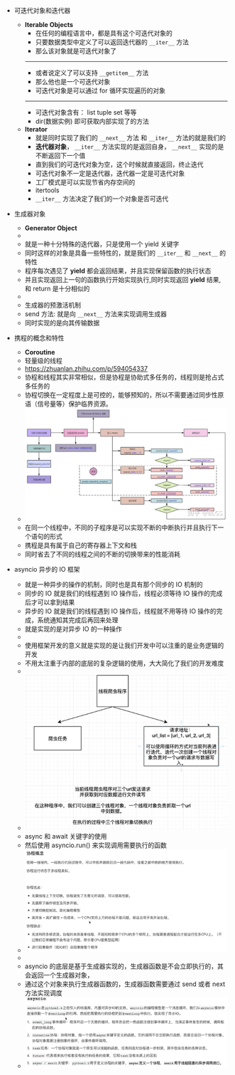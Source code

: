 * 可迭代对象和迭代器
  * **Iterable Objects**
    * 在任何的编程语言中，都是具有这个可迭代对象的
    * 只要数据类型中定义了可以返回迭代器的 `__iter__` 方法
    * 那么该对象就是可迭代对象了
    * ***
    * 或者说定义了可以支持 `__getitem__` 方法
    * 那么他也是一个可迭代对象
    * 可迭代对象是可以通过 for 循环实现遍历的对象
    * ***
    * 可迭代对象含有： list tuple set 等等
    * dir(数据实例) 即可获取内部实现了的方法
  * **Iterator**
    * 就是同时实现了我们的 `__next__` 方法 和 `__iter__` 方法的就是我们的
    * **迭代器对象**， `__iter__` 方法实现的是返回自身， `__next__` 实现的是不断返回下一个值
    * 直到我们的可迭代对象为空，这个时候就直接返回，终止迭代
    * 可迭代对象不一定是迭代器，迭代器一定是可迭代对象
    * 工厂模式是可以实现节省内存空间的
    * itertools
    * `__iter__` 方法决定了我们的一个对象是否可迭代


* 生成器对象
  * **Generator Object**
  * 
  * 就是一种十分特殊的迭代器，只是使用一个 yield 关键字
  * 同时这样的对象是具备一些特性的，就是我们的 `__iter__` 和 `__next__` 的特性
  * 程序每次遇见了 **yield** 都会返回结果，并且实现保留函数的执行状态
  * 并且实现返回上一句的函数执行开始实现执行,同时实现返回 **yield** 结果, 和 return 是十分相似的
  * 
  * 生成器的预激活机制
  * send 方法: 就是向 `__next__` 方法来实现调用生成器
  * 同时实现的是向其传输数据


* 携程的概念和特性
  * **Coroutine**
  * 轻量级的线程
  * https://zhuanlan.zhihu.com/p/594054337
  * 协程和线程其实非常相似，但是协程是协助式多任务的，线程则是抢占式多任务的
  * 协程切换在一定程度上是可控的，能够预知的，所以不需要通过同步性原语（信号量等）保护临界资源。
  * ![img.png](./images/img.png)
  * 在同一个线程中，不同的子程序是可以实现不断的中断执行并且执行下一个语句的形式
  * 携程是具有属于自己的寄存器上下文和栈
  * 同时省去了不同的线程之间的不断的切换带来的性能消耗


* asyncio 异步的 IO 框架
  * 就是一种异步的操作的机制，同时也是具有那个同步的 IO 机制的
  * 同步的 IO 就是我们的线程遇到 IO 操作后，线程必须等待 IO 操作的完成后才可以拿到结果
  * 异步的 IO 就是我们的线程遇到 IO 操作后，线程就不用等待 IO 操作的完成，系统通知其完成后再回来处理
  * 就是实现的是对异步 IO 的一种操作
  * 
  * 使用框架开发的意义就是实现的是让我们开发中可以注重的是业务逻辑的开发
  * 不用太注重于内部的底层的复杂逻辑的使用，大大简化了我们的开发难度
  *
  * ![img_01](./images/img_1.png) 
  * async 和 await 关键字的使用
  * 然后使用 asyncio.run() 来实现调用需要执行的函数
  * ![img_02](./images/img_2.png)
  * 
  * asyncio 的底层是基于生成器实现的，生成器函数是不会立即执行的，其会返回一个生成器对象，
  * 通过这个对象来执行生成器函数的，生成器函数需要通过 send 或者 next 方法实现调度
  * ![img_03](./images/img_3.png)
